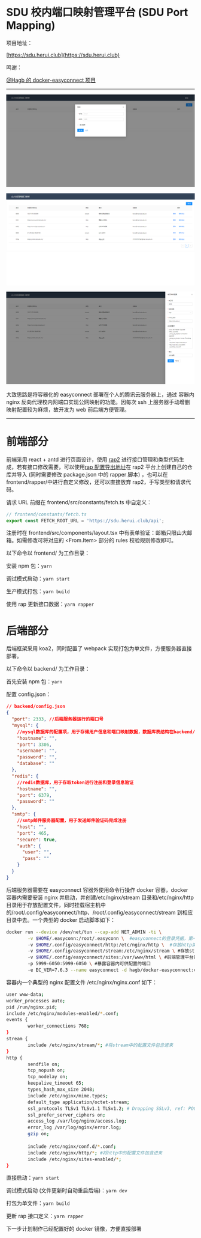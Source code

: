 # SDU 校内端口映射管理平台 (SDU Port Mapping)

项目地址：

[https://sdu.herui.club](https://sdu.herui.club)

鸣谢：

[@Hagb 的 docker-easyconnect 项目](https://github.com/Hagb/docker-easyconnect)

---

![](image/README/1619667863914.png)

![](image/README/1619667665299.png)

![](image/README/1619667770345.png)

大致思路是将容器化的 easyconnect 部署在个人的腾讯云服务器上，通过 容器内 nginx 反向代理校内网端口实现公网映射的功能。因每次 ssh 上服务器手动增删映射配置较为麻烦，故开发为 web 前后端方便管理。

---

# 前端部分

前端采用 react + antd 进行页面设计，使用 [rap2](http://rap2.taobao.org/) 进行接口管理和类型代码生成，若有接口修改需要，可以使用[rap 配置导出地址](http://rap2api.taobao.org/repository/get?id=282201)在 rap2 平台上创建自己的仓库并导入 (同时需要修改 package.json 中的 rapper 脚本) ，也可以在 frontend/rapper/中进行自定义修改，还可以直接放弃 rap2，手写类型和请求代码。

请求 URL 前缀在 frontend/src/constants/fetch.ts 中自定义：

```ts
// frontend/constants/fetch.ts
export const FETCH_ROOT_URL = 'https://sdu.herui.club/api';
```

注册时在 frontend/src/components/layout.tsx 中有表单验证：邮箱只限山大邮箱。如需修改可将对应的 <From.Item> 部分的 rules 校验规则修改即可。

以下命令以 frontend/ 为工作目录：

安装 npm 包：`yarn`

调试模式启动：`yarn start`

生产模式打包：`yarn build`

使用 rap 更新接口数据：`yarn rapper`

# 后端部分

后端框架采用 koa2，同时配置了 webpack 实现打包为单文件，方便服务器直接部署。

以下命令以 backend/ 为工作目录：

首先安装 npm 包：`yarn`

配置 config.json：

```json
// backend/config.json
{
  "port": 2333, //后端服务器运行的端口号
  "mysql": {
    //mysql数据库的配置项，用于存储用户信息和端口映射数据，数据库表结构在backend/MysqlSchema.sql中给出，使用mysql执行此文件即可自动创建并初始化
    "hostname": "",
    "port": 3306,
    "username": "",
    "password": "",
    "database": ""
  },
  "redis": {
    //redis数据库，用于存取token进行注册和登录信息验证
    "hostname": "",
    "port": 6379,
    "password": ""
  },
  "smtp": {
    //smtp邮件服务器配置，用于发送邮件验证码完成注册
    "host": "",
    "port": 465,
    "secure": true,
    "auth": {
      "user": "",
      "pass": ""
    }
  }
}
```

后端服务器需要在 easyconnect 容器外使用命令行操作 docker 容器，docker 容器内需要安装 nginx 并启动，并创建/etc/nginx/stream 目录和/etc/nginx/http 目录用于存放配置文件，同时挂载宿主机中的/root/.config/easyconnect/http、/root/.config/easyconnect/stream 到相应目录中去。一个典型的 docker 启动脚本如下：

```bash
docker run --device /dev/net/tun --cap-add NET_ADMIN -ti \
        -v $HOME/.easyconn:/root/.easyconn \  #easyconnect的登录凭据，第一次成功登录后会自动创建并自动登录
        -v $HOME/.config/easyconnect/http:/etc/nginx/http \  #存放http类型的反代配置文件
        -v $HOME/.config/easyconnect/stream:/etc/nginx/stream \ #存放stream类型的端口映射配置文件
        -v $HOME/.config/easyconnect/sites:/var/www/html \ #前端管理平台静态资源
        -p 5999-6050:5999-6050 \ #暴露容器内可供配置的端口
        -e EC_VER=7.6.3 --name easyconnect -d hagb/docker-easyconnect:cli  #以后台方式启动，注意第一次启动时不要带参数 -d 后台启动，因为要输入账号密码信息进行登录
```

容器内一个典型的 nginx 配置文件 /etc/nginx/nginx.conf 如下：

```bash
user www-data;
worker_processes auto;
pid /run/nginx.pid;
include /etc/nginx/modules-enabled/*.conf;
events {
        worker_connections 768;
}
stream {
        include /etc/nginx/stream/*; #将stream中的配置文件包含进来
}
http {
        sendfile on;
        tcp_nopush on;
        tcp_nodelay on;
        keepalive_timeout 65;
        types_hash_max_size 2048;
        include /etc/nginx/mime.types;
        default_type application/octet-stream;
        ssl_protocols TLSv1 TLSv1.1 TLSv1.2; # Dropping SSLv3, ref: POODLE
        ssl_prefer_server_ciphers on;
        access_log /var/log/nginx/access.log;
        error_log /var/log/nginx/error.log;
        gzip on;

        include /etc/nginx/conf.d/*.conf;
        include /etc/nginx/http/*; #将http中的配置文件包含进来
        include /etc/nginx/sites-enabled/*;
}
```

直接启动：`yarn start`

调试模式启动 (文件更新时自动重启后端)：`yarn dev`

打包为单文件：`yarn build`

更新 rap 接口定义：`yarn rapper`

下一步计划制作已经配置好的 docker 镜像，方便直接部署

